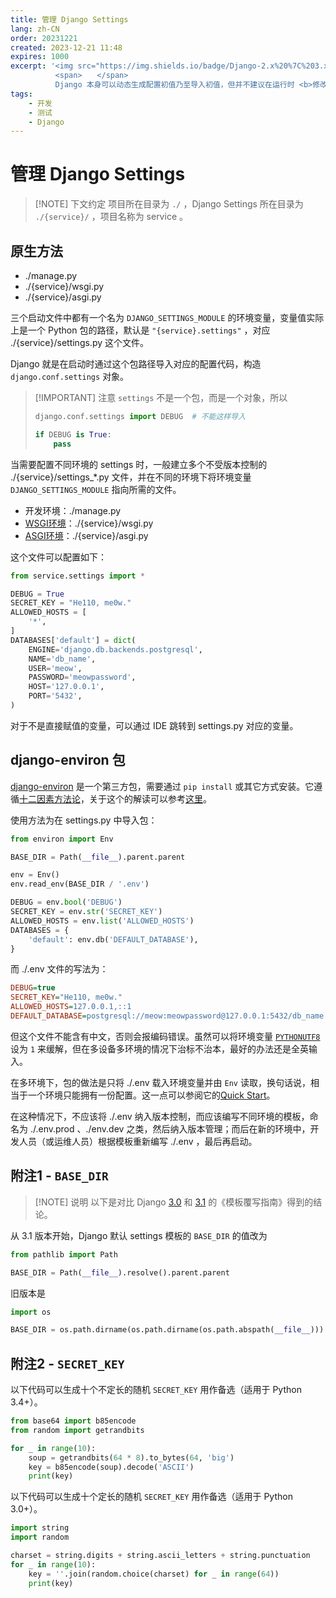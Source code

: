 ```yaml
---
title: 管理 Django Settings
lang: zh-CN
order: 20231221
created: 2023-12-21 11:48
expires: 1000
excerpt: '<img src="https://img.shields.io/badge/Django-2.x%20%7C%203.x%20%7C%204.x%20%7C%205.x-092E20?logo=django"/>
          <span>　　</span>
          Django 本身可以动态生成配置初值乃至导入初值，但并不建议在运行时 <b>修改</b> 配置。本文仅围绕导入配置初值展开。'
tags:
    - 开发
    - 测试
    - Django
---
```


# 管理 Django Settings

<RevisionInfo />
<TagsBar />

> [!NOTE] 下文约定
> 项目所在目录为 `./` ，Django Settings 所在目录为 `./{service}/` ，项目名称为 service 。

## 原生方法

- ./manage.py
- ./{service}/wsgi.py
- ./{service}/asgi.py

三个启动文件中都有一个名为 `DJANGO_SETTINGS_MODULE` 的环境变量，变量值实际上是一个 Python 包的路径，默认是 `"{service}.settings"` ，对应 ./{service}/settings.py 这个文件。

Django 就是在启动时通过这个包路径导入对应的配置代码，构造 `django.conf.settings` 对象。

> [!IMPORTANT] 注意
> `settings` 不是一个包，而是一个对象，所以
>
> ```python
> django.conf.settings import DEBUG  # 不能这样导入
> 
> if DEBUG is True:
>     pass
> ```

当需要配置不同环境的 settings 时，一般建立多个不受版本控制的 ./{service}/settings_*.py 文件，并在不同的环境下将环境变量 `DJANGO_SETTINGS_MODULE` 指向所需的文件。

- 开发环境：./manage.py
- [WSGI环境](https://docs.djangoproject.com/zh-hans/5.0/howto/deployment/wsgi/)：./{service}/wsgi.py
- [ASGI环境](https://docs.djangoproject.com/zh-hans/5.0/howto/deployment/asgi/)：./{service}/asgi.py

这个文件可以配置如下：

```python
from service.settings import *

DEBUG = True
SECRET_KEY = "He110, me0w."
ALLOWED_HOSTS = [
    '*',
]
DATABASES['default'] = dict(
    ENGINE='django.db.backends.postgresql',
    NAME='db_name',
    USER='meow',
    PASSWORD='meowpassword',
    HOST='127.0.0.1',
    PORT='5432',
)
```

对于不是直接赋值的变量，可以通过 IDE 跳转到 settings.py 对应的变量。

## django-environ 包

[django-environ](https://pypi.org/project/django-environ/) 是一个第三方包，需要通过 `pip install` 或其它方式安装。它遵循[十二因素方法论](https://www.12factor.net/)，关于这个的解读可以参考[这里](https://ithelp.ithome.com.tw/articles/10233649)。

使用方法为在 settings.py 中导入包：

```python
from environ import Env

BASE_DIR = Path(__file__).parent.parent

env = Env()
env.read_env(BASE_DIR / '.env')

DEBUG = env.bool('DEBUG')
SECRET_KEY = env.str('SECRET_KEY')
ALLOWED_HOSTS = env.list('ALLOWED_HOSTS')
DATABASES = {
    'default': env.db('DEFAULT_DATABASE'),
}
```

而 ./.env 文件的写法为：

```ini
DEBUG=true
SECRET_KEY="He110, me0w."
ALLOWED_HOSTS=127.0.0.1,::1
DEFAULT_DATABASE=postgresql://meow:meowpassword@127.0.0.1:5432/db_name
```

但这个文件不能含有中文，否则会报编码错误。虽然可以将环境变量 [`PYTHONUTF8`](https://docs.python.org/zh-cn/3/using/cmdline.html#envvar-PYTHONUTF8) 设为 `1` 来缓解，但在多设备多环境的情况下治标不治本，最好的办法还是全英输入。

在多环境下，包的做法是只将 ./.env 载入环境变量并由 `Env` 读取，换句话说，相当于一个环境只能拥有一份配置。这一点可以参阅它的[Quick Start](https://django-environ.readthedocs.io/en/latest/quickstart.html#quick-start)。

在这种情况下，不应该将 ./.env 纳入版本控制，而应该编写不同环境的模板，命名为 ./.env.prod 、./env.dev 之类，然后纳入版本管理；而后在新的环境中，开发人员（或运维人员）根据模板重新编写 ./.env ，最后再启动。

## 附注1 - `BASE_DIR`

> [!NOTE] 说明
> 以下是对比 Django [3.0](https://docs.djangoproject.com/zh-hans/3.0/howto/overriding-templates/) 和 [3.1](https://docs.djangoproject.com/zh-hans/3.1/howto/overriding-templates/) 的《模板覆写指南》得到的结论。

从 3.1 版本开始，Django 默认 settings 模板的 `BASE_DIR` 的值改为

```python
from pathlib import Path

BASE_DIR = Path(__file__).resolve().parent.parent
```

旧版本是

```python
import os

BASE_DIR = os.path.dirname(os.path.dirname(os.path.abspath(__file__)))
```

## 附注2 - `SECRET_KEY`

以下代码可以生成十个不定长的随机 `SECRET_KEY` 用作备选（适用于 Python 3.4+）。

```python
from base64 import b85encode
from random import getrandbits

for _ in range(10):
    soup = getrandbits(64 * 8).to_bytes(64, 'big')
    key = b85encode(soup).decode('ASCII')
    print(key)
```

以下代码可以生成十个定长的随机 `SECRET_KEY` 用作备选（适用于 Python 3.0+）。

```python
import string
import random

charset = string.digits + string.ascii_letters + string.punctuation
for _ in range(10):
    key = ''.join(random.choice(charset) for _ in range(64))
    print(key)
```

